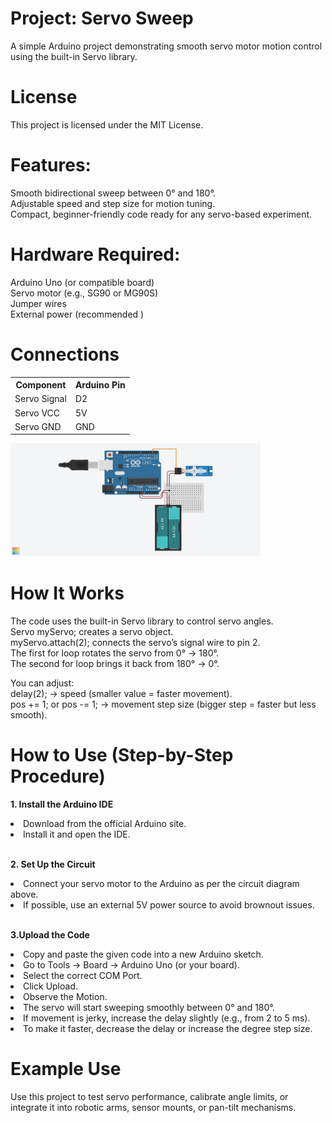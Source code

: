 # Project: Servo Sweep

A simple Arduino project demonstrating smooth servo motor motion control using the built-in Servo library.<br>

# License
This project is licensed under the MIT License.

#  Features:

Smooth bidirectional sweep between 0° and 180°.<br>
Adjustable speed and step size for motion tuning.<br>
Compact, beginner-friendly code ready for any servo-based experiment.<br>


#  Hardware Required:

Arduino Uno (or compatible board)<br>
Servo motor (e.g., SG90 or MG90S)<br>
Jumper wires<br>
External power (recommended )<br>

#  Connections
<table>
<tr>
 <th>Component</th>
  <th>Arduino Pin</th>
</tr>
<tr>
 <td>Servo Signal</td> 	
  <td>D2</td>
</tr>
<tr>
  <td>Servo VCC	</td>
  <td>5V</td>
</tr>
<tr>
  <td>Servo GND</td>
  <td>GND</td>
</tr>
</table>
<img src="Servo.jpg" alt="Circuit Connection" width="400">

#  How It Works

The code uses the built-in Servo library to control servo angles.<br>
Servo myServo; creates a servo object.<br>
myServo.attach(2); connects the servo’s signal wire to pin 2.<br>
The first for loop rotates the servo from 0° → 180°.<br>
The second for loop brings it back from 180° → 0°.<br>

You can adjust:<br>
delay(2); → speed (smaller value = faster movement).<br>
pos += 1; or pos -= 1; → movement step size (bigger step = faster but less smooth).<br>


# How to Use (Step-by-Step Procedure)

<b> 1. Install the Arduino IDE</b><br>
<li>Download from the official Arduino site.</li>
<li>Install it and open the IDE.</li><br>

<b> 2. Set Up the Circuit</b><br>
<li>Connect your servo motor to the Arduino as per the circuit diagram above.</li>
<li>If possible, use an external 5V power source to avoid brownout issues.</li><br>

<b>3.Upload the Code</b><br>
<li>Copy and paste the given code into a new Arduino sketch.</li>
<li>Go to Tools → Board → Arduino Uno (or your board).</li>
<li>Select the correct COM Port.</li>
<li>Click Upload.</li>
<li>Observe the Motion.</li>
<li>The servo will start sweeping smoothly between 0° and 180°.</li>
<li>If movement is jerky, increase the delay slightly (e.g., from 2 to 5 ms).</li>
<li>To make it faster, decrease the delay or increase the degree step size.</li>


# Example Use<br>

Use this project to test servo performance, calibrate angle limits, or integrate it into robotic arms, sensor mounts, or pan-tilt mechanisms.

